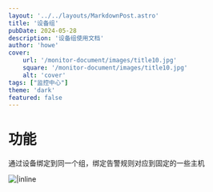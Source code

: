 ```yaml
---
layout: '../../layouts/MarkdownPost.astro'
title: '设备组'
pubDate: 2024-05-28
description: '设备组使用文档'
author: 'howe'
cover:
    url: '/monitor-document/images/title10.jpg'
    square: '/monitor-document/images/title10.jpg'
    alt: 'cover'
tags: ["监控中心"] 
theme: 'dark'
featured: false
---
```


# 功能
通过设备绑定到同一个组，绑定告警规则对应到固定的一些主机

![|inline](/monitor-document/images/25.png)

